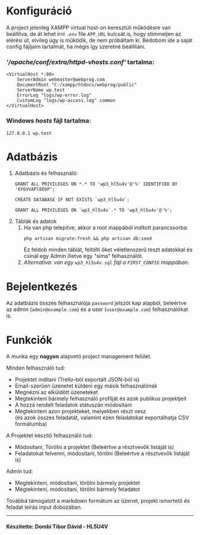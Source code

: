 # Konfiguráció
A project jelenleg XAMPP virtual host-on keresztüli működésre van beállítva, de át lehet írni `.env` file `APP_URL` kulcsát is, hogy stimmeljen az elérési út, elvileg úgy is működik, de nem próbáltam ki. 
Bedobom ide a saját config fájljaim tartalmát, ha mégis így szeretné beállítani.

### *'/apache/conf/extra/httpd-vhosts.conf'* tartalma:
```apacheconfig
<VirtualHost *:80>
    ServerAdmin webmaster@webprog.com
    DocumentRoot "C:/xampp/htdocs/webprog/public"
    ServerName wp.test
    ErrorLog "logs/wp-error.log"
    CustomLog "logs/wp-access.log" common
</VirtualHost>
```

### Windows *hosts* fájl tartalma:
```
127.0.0.1 wp.test
```

# Adatbázis
1. Adatbázis és felhasználó:
    ```mysql
    GRANT ALL PRIVILEGES ON *.* TO 'wp3_hl5u4v'@'%' IDENTIFIED BY '6Y6VVAPl8E6P';

    CREATE DATABASE IF NOT EXISTS `wp3_hl5u4v`;

    GRANT ALL PRIVILEGES ON `wp3_hl5u4v`.* TO 'wp3_hl5u4v'@'%';
    ```
2. Táblák és adatok
    1. Ha van php telepítve, akkor a root mappából indított parancssorba:
        ```shell script
        php artisan migrate:fresh && php artisan db:seed
        ```
        Ez feldob minden táblát, feltölti őket véletlenszerű teszt adatokkal és csinál egy Admin illetve egy "sima" felhasználót.
    2. *Alternatíva: van egy `wp3_hl5u4v.sql` fájl a `FIRST_CONFIG` mappában.*

# Bejelentkezés
Az adatbázis összes felhasználója `password` jelszót kap alapból, beleértve az admin (`admin@example.com`) és a user (`user@example.com`) felhasználókat is.

# Funkciók

A munka egy **nagyon** alapvető project management felület.

Minden felhasználó tud:
- Projektet indítani (Trello-ból exportált JSON-ból is)
- Email-szerűen üzenetet küldeni egy másik felhasználónak
- Megnézni az elküldött üzeneteket
- Megtekinteni bármely felhasználó profilját és azok publikus projektjeit
- A hozzá rendelt feladatok státuszán módosítani
- Megtekinteni azon projekteket, melyekben részt vesz 
<br>(és azok összes feladatát, valamint ezen feladatokat exportálhatja CSV formátumba)

A Projektet készítő felhasználó tud:
- Módosítani, Törölni a projektet (Beleértve a résztvevők listáját is)
- Feladatokat felvenni, módosítani, törölni (Beleértve a résztvevők listáját is)

Admin tud:
- Megtekinteni, módosítani, törölni bármely projektet
- Megtekinteni, módosítani, törölni bármely feladatot

Továbbá támogatott a markdown formátum az üzenet, projekt ismertető és feladat leírás input dobozában.

---

#### Készítette: Dombi Tibor Dávid - HL5U4V
